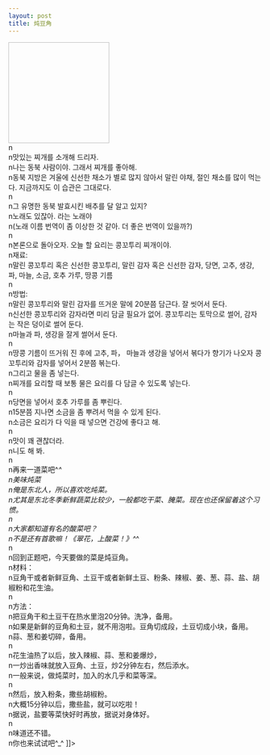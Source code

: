 ```yaml
---
layout: post
title: 炖豆角
---
```


<p><img height="200" width="200"></a><br />n<br />n맛있는 찌개를 소개해 드리자.<br />n나는 동북 사람이야. 그래서 찌개를 좋아해.<br />n동북 지방은 겨울에 신선한 채소가 별로 많지 않아서 말린 야채, 절인 채소를 많이 먹는다. 지금까지도 이 습관은 그대로다.<br />n<br />n그 유명한 동북 발효시킨 배추를 달 알고 있지?<br />n노래도 있잖아.  라는 노래야<br />n(노래 이름 번역이 좀 이상한 것 같아. 더 좋은 번역이 있을까?)<br />n<br />n본론으로 돌아오자. 오늘 할 요리는 콩꼬투리 찌개이야.<br />n재료: <br />n말린 콩꼬투리 혹은 신선한 콩꼬투리, 말린 감자 혹은 신선한 감자, 당면, 고추, 생강, 파, 마늘, 소금, 호추 가루, 땅콩 기름<br />n<br />n방법: <br />n말린 콩꼬투리와 말린 감자를 뜨거운 말에 20분쯤 담근다. 잘 씻어서 둔다.<br />n신선한 콩꼬투리와 감자라면 미리 담글 필요가 없어. 콩꼬투리는 토막으로 썰어, 감자는 작은 덩이로 썰어 둔다.  <br />n마늘과 파, 생강을 잘게 썰어서 둔다.<br />n<br />n땅콩 기름이 뜨거워 진 후에 고추, 파， 마늘과 생강을 넣어서 볶다가 향기가 나오자 콩꼬투리와 감자를 넣어서 2분쯤 볶는다. <br />n그리고 물을 좀 넣는다. <br />n찌개를 요리할 때 보통 물은 요리를 다 담글 수 있도록 넣는다. <br />n<br />n당면을 넣어서 호추 가루를 좀 뿌린다.<br />n15분쯤 지나면 소금을 좀 뿌려서 먹을 수 있게 된다.<br />n소금은 요리가 다 익을 때 넣으면 건강에 좋다고 해.<br />n<br />n맛이 꽤 괜찮더라. <br />n니도 해 봐.<br />n<br />n再来一道菜吧^<em>^<br />n美味炖菜<br />n俺是东北人，所以喜欢吃炖菜。<br />n尤其是东北冬季新鲜蔬菜比较少，一般都吃干菜、腌菜。现在也还保留着这个习惯。<br />n<br />n大家都知道有名的酸菜吧？<br />n不是还有首歌嘛！《翠花，上酸菜！》^</em>^<br />n<br />n回到正题吧，今天要做的菜是炖豆角。<br />n材料：<br />n豆角干或者新鲜豆角、土豆干或者新鲜土豆、粉条、辣椒、姜、葱、蒜、盐、胡椒粉和花生油。<br />n<br />n方法：<br />n把豆角干和土豆干在热水里泡20分钟。洗净，备用。<br />n如果是新鲜的豆角和土豆，就不用泡啦。豆角切成段，土豆切成小块，备用。<br />n蒜、葱和姜切碎，备用。<br />n<br />n花生油热了以后，放入辣椒、蒜、葱和姜爆炒，<br />n一炒出香味就放入豆角、土豆，炒2分钟左右，然后添水。<br />n一般来说，做炖菜时，加入的水几乎和菜等深。<br />n<br />n然后，放入粉条，撒些胡椒粉。<br />n大概15分钟以后，撒些盐，就可以吃啦！<br />n据说，盐要等菜快好时再放，据说对身体好。<br />n<br />n味道还不错。<br />n你也来试试吧^_^ ]]&gt;</p>

